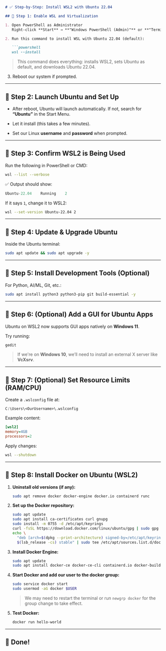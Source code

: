 
````markdown
# ✅ Step-by-Step: Install WSL2 with Ubuntu 22.04

## 🔹 Step 1: Enable WSL and Virtualization

1. Open PowerShell as Administrator  
   Right-click **Start** → **"Windows PowerShell (Admin)"** or **"Terminal (Admin)"**.

2. Run this command to install WSL with Ubuntu 22.04 (default):

   ```powershell
   wsl --install
````

> This command does everything: installs WSL2, sets Ubuntu as default, and downloads Ubuntu 22.04.

3. Reboot our system if prompted.

---

## 🔹 Step 2: Launch Ubuntu and Set Up

* After reboot, Ubuntu will launch automatically.
  If not, search for **“Ubuntu”** in the Start Menu.

* Let it install (this takes a few minutes).

* Set our Linux **username** and **password** when prompted.

---

## 🔹 Step 3: Confirm WSL2 is Being Used

Run the following in PowerShell or CMD:

```bash
wsl --list --verbose
```

✅ Output should show:

```sql
Ubuntu-22.04    Running    2
```

If it says `1`, change it to WSL2:

```bash
wsl --set-version Ubuntu-22.04 2
```

---

## 🔹 Step 4: Update & Upgrade Ubuntu

Inside the Ubuntu terminal:

```bash
sudo apt update && sudo apt upgrade -y
```

---

## 🔹 Step 5: Install Development Tools (Optional)

For Python, AI/ML, Git, etc.:

```bash
sudo apt install python3 python3-pip git build-essential -y
```

---

## 🔹 Step 6: (Optional) Add a GUI for Ubuntu Apps

Ubuntu on WSL2 now supports GUI apps natively on **Windows 11**.

Try running:

```bash
gedit
```

> If we're on **Windows 10**, we’ll need to install an external X server like **VcXsrv**.

---

## 🔹 Step 7: (Optional) Set Resource Limits (RAM/CPU)

Create a `.wslconfig` file at:

```
C:\Users\<OurUsername>\.wslconfig
```

Example content:

```ini
[wsl2]
memory=4GB
processors=2
```

Apply changes:

```bash
wsl --shutdown
```

---

## 🔹 Step 8: Install Docker on Ubuntu (WSL2)

1. **Uninstall old versions (if any):**

   ```bash
   sudo apt remove docker docker-engine docker.io containerd runc
   ```

2. **Set up the Docker repository:**

   ```bash
   sudo apt update
   sudo apt install ca-certificates curl gnupg
   sudo install -m 0755 -d /etc/apt/keyrings
   curl -fsSL https://download.docker.com/linux/ubuntu/gpg | sudo gpg --dearmor -o /etc/apt/keyrings/docker.gpg
   echo \
     "deb [arch=$(dpkg --print-architecture) signed-by=/etc/apt/keyrings/docker.gpg] https://download.docker.com/linux/ubuntu \
     $(lsb_release -cs) stable" | sudo tee /etc/apt/sources.list.d/docker.list > /dev/null
   ```

3. **Install Docker Engine:**

   ```bash
   sudo apt update
   sudo apt install docker-ce docker-ce-cli containerd.io docker-buildx-plugin docker-compose-plugin -y
   ```

4. **Start Docker and add our user to the docker group:**

   ```bash
   sudo service docker start
   sudo usermod -aG docker $USER
   ```

   > We may need to restart the terminal or run `newgrp docker` for the group change to take effect.

5. **Test Docker:**

   ```bash
   docker run hello-world
   ```

---

## 🎉 Done!

